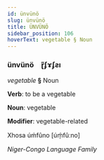 ```yaml
---
id: ünvünö
slug: ünvünö
title: ÜNVÜNÖ
sidebar_position: 106
hoverText: vegetable § Noun
---
```


### ünvünö&emsp;<span kind="abugida">ɽ̃ʄɤʄƨı</span>

*vegetable* **§** Noun

**Verb**: to be a vegetable

**Noun**: vegetable

**Modifier**: vegetable-related

Xhosa úḿfûno [úḿ̩fûːno]

*Niger-Congo Language Family*